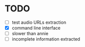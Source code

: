 
# TODO
- [ ] test audio URLs extraction
- [x] command line interface
- [ ] slower than annie
- [ ] incomplete information extracted